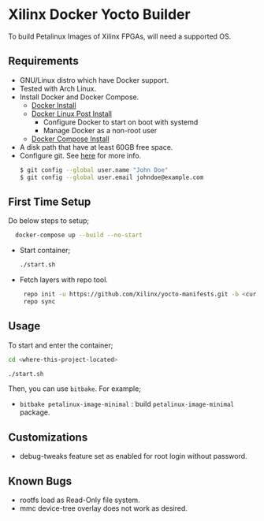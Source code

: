  # Xilinx Docker Yocto Builder
 
 To build Petalinux Images of Xilinx FPGAs, will need a supported OS. 
 
 
 ## Requirements

 * GNU/Linux distro which have Docker support.
  * Tested with Arch Linux.
* Install Docker and Docker Compose.
  * [Docker Install](https://docs.docker.com/engine/install/ubuntu/)
  * [Docker Linux Post Install](https://docs.docker.com/engine/install/linux-postinstall/)
    * Configure Docker to start on boot with systemd
    * Manage Docker as a non-root user
  * [Docker Compose Install](https://docs.docker.com/compose/install/)
* A disk path that have at least 60GB free space.
* Configure git. See [here](https://git-scm.com/book/en/v2/Customizing-Git-Git-Configuration) for more info.
  ```bash
  $ git config --global user.name "John Doe"
  $ git config --global user.email johndoe@example.com
  ```
  
  
  
## First Time Setup

Do below steps to setup;
   ```bash
     docker-compose up --build --no-start
   ```
   
* Start container;
  ```bash
  ./start.sh
  ```
* Fetch layers with repo tool.
  ```bash
   repo init -u https://github.com/Xilinx/yocto-manifests.git -b <current-release>
   repo sync
   ```
   
   
## Usage

To start and enter the container;
   ```bash
   cd <where-this-project-located>

   ./start.sh
   ```


Then, you can use `bitbake`. For example;
* `bitbake petalinux-image-minimal` : build `petalinux-image-minimal` package.

## Customizations
   - debug-tweaks feature set as enabled for root login without password.

## Known Bugs
   - rootfs load as Read-Only file system.
   - mmc device-tree overlay does not work as desired.

